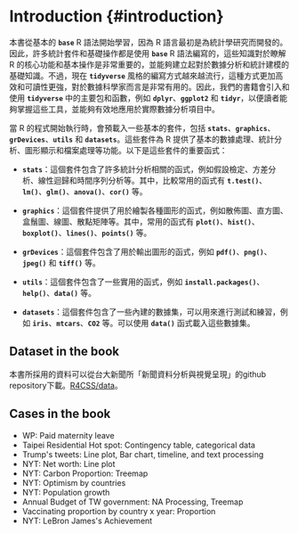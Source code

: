 

# Introduction {#introduction}

本書從基本的 **`base`** R 語法開始學習，因為 R 語言最初是為統計學研究而開發的。因此，許多統計套件和基礎操作都是使用 **`base`** R 語法編寫的，這些知識對於瞭解 R 的核心功能和基本操作是非常重要的，並能夠建立起對於數據分析和統計建模的基礎知識。不過，現在 **`tidyverse`** 風格的編寫方式越來越流行，這種方式更加高效和可讀性更強，對於數據科學家而言是非常有用的。因此，我們的書籍會引入和使用 **`tidyverse`** 中的主要包和函數，例如 **`dplyr`**、**`ggplot2`** 和 **`tidyr`**，以便讀者能夠掌握這些工具，並能夠有效地應用於實際數據分析項目中。

當 R 的程式開始執行時，會預載入一些基本的套件，包括 **`stats`**、**`graphics`**、**`grDevices`**、**`utils`** 和 **`datasets`**。這些套件為 R 提供了基本的數據處理、統計分析、圖形顯示和檔案處理等功能。以下是這些套件的重要函式：

-   **`stats`**：這個套件包含了許多統計分析相關的函式，例如假設檢定、方差分析、線性迴歸和時間序列分析等。其中，比較常用的函式有 **`t.test()`**、**`lm()`**、**`glm()`**、**`anova()`**、**`cor()`** 等。

-   **`graphics`**：這個套件提供了用於繪製各種圖形的函式，例如散佈圖、直方圖、盒鬚圖、線圖、散點矩陣等。其中，常用的函式有 **`plot()`**、**`hist()`**、**`boxplot()`**、**`lines()`**、**`points()`** 等。

-   **`grDevices`**：這個套件包含了用於輸出圖形的函式，例如 **`pdf()`**、**`png()`**、**`jpeg()`** 和 **`tiff()`** 等。

-   **`utils`**：這個套件包含了一些實用的函式，例如 **`install.packages()`**、**`help()`**、**`data()`** 等。

-   **`datasets`**：這個套件包含了一些內建的數據集，可以用來進行測試和練習，例如 **`iris`**、**`mtcars`**、**`CO2`** 等。可以使用 **`data()`** 函式載入這些數據集。

## Dataset in the book

本書所採用的資料可以從台大新聞所「新聞資料分析與視覺呈現」的github repository下載。[R4CSS/data](https://github.com/p4css/R4CSS/tree/master/data)。

## Cases in the book

-   WP: Paid maternity leave
-   Taipei Residential Hot spot: Contingency table, categorical data
-   Trump's tweets: Line plot, Bar chart, timeline, and text processing
-   NYT: Net worth: Line plot
-   NYT: Carbon Proportion: Treemap
-   NYT: Optimism by countries
-   NYT: Population growth
-   Annual Budget of TW government: NA Processing, Treemap
-   Vaccinating proportion by country x year: Proportion
-   NYT: LeBron James's Achievement
